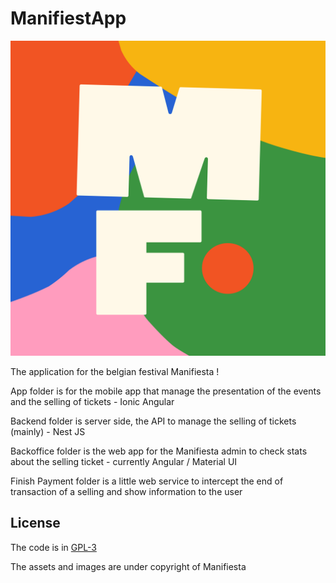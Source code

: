 # ManifiestApp

![Manifiesta Icon](/icon.png)

The application for the belgian festival Manifiesta !

App folder is for the mobile app that manage the presentation of the events and the selling of tickets - Ionic Angular

Backend folder is server side, the API to manage the selling of tickets (mainly) - Nest JS

Backoffice folder is the web app for the Manifiesta admin to check stats about the selling ticket - currently Angular / Material UI

Finish Payment folder is a little web service to intercept the end of transaction of a selling and show information to the user


## License

The code is in [GPL-3](https://choosealicense.com/licenses/gpl-3.0/)

The assets and images are under copyright of Manifiesta
